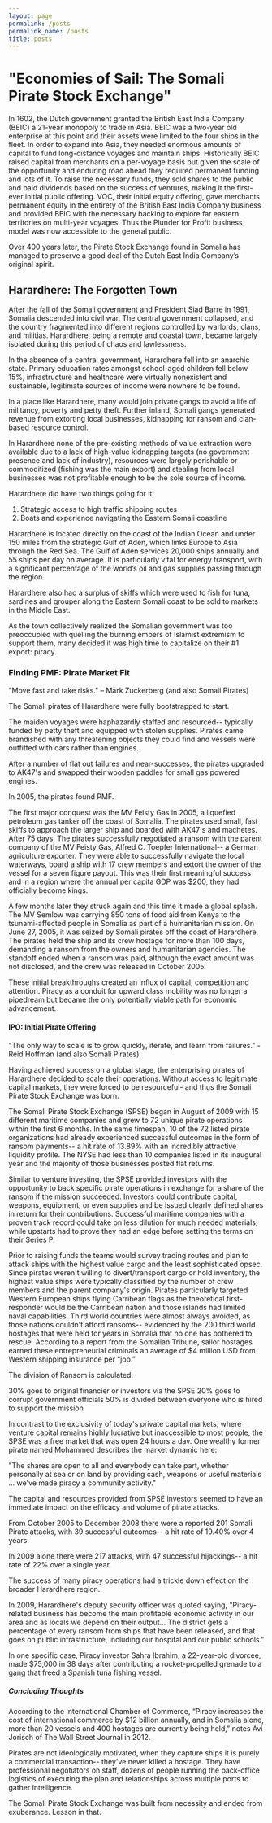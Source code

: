 ```yaml
---
layout: page
permalink: /posts
permalink_name: /posts
title: posts
---
```


# "Economies of Sail: The Somali Pirate Stock Exchange"

In 1602, the Dutch government granted the British East India Company (BEIC) a 21-year monopoly to trade in Asia. BEIC was a two-year old enterprise at this point and their assets were limited to the four ships in the fleet. In order to expand into Asia, they needed enormous amounts of capital to fund long-distance voyages and maintain ships. Historically BEIC raised capital from merchants on a per-voyage basis but given the scale of the opportunity and enduring road ahead they required permanent funding and lots of it. To raise the necessary funds, they sold shares to the public and paid dividends based on the success of ventures, making it the first-ever initial public offering. VOC, their initial equity offering, gave merchants permanent equity in the entirety of the British East India Company business and provided BEIC with the necessary backing to explore far eastern territories on multi-year voyages. Thus the Plunder for Profit business model was now accessible to the general public.

Over 400 years later, the Pirate Stock Exchange found in Somalia has managed to preserve a good deal of the Dutch East India Company’s original spirit.

## Harardhere: The Forgotten Town

After the fall of the Somali government and President Siad Barre in 1991, Somalia descended into civil war. The central government collapsed, and the country fragmented into different regions controlled by warlords, clans, and militias. Harardhere, being a remote and coastal town, became largely isolated during this period of chaos and lawlessness.

In the absence of a central government, Harardhere fell into an anarchic state. Primary education rates amongst school-aged children fell below 15%, infrastructure and healthcare were virtually nonexistent and sustainable, legitimate sources of income were nowhere to be found.

In a place like Harardhere, many would join private gangs to avoid a life of militancy, poverty and petty theft. Further inland, Somali gangs generated revenue from extorting local businesses, kidnapping for ransom and clan-based resource control.

In Harardhere none of the pre-existing methods of value extraction were available due to a lack of high-value kidnapping targets (no government presence and lack of industry), resources were largely perishable or commoditized (fishing was the main export) and stealing from local businesses was not profitable enough to be the sole source of income.

Harardhere did have two things going for it:

1. Strategic access to high traffic shipping routes
2. Boats and experience navigating the Eastern Somali coastline

Harardhere is located directly on the coast of the Indian Ocean and under 150 miles from the strategic Gulf of Aden, which links Europe to Asia through the Red Sea. The Gulf of Aden services 20,000 ships annually and 55 ships per day on average. It is particularly vital for energy transport, with a significant percentage of the world’s oil and gas supplies passing through the region.

Harardhere also had a surplus of skiffs which were used to fish for tuna, sardines and grouper along the Eastern Somali coast to be sold to markets in the Middle East. 

As the town collectively realized the Somalian government was too preoccupied with quelling the burning embers of Islamist extremism to support them, many decided it was high time to capitalize on their #1 export: piracy.

### Finding PMF: Pirate Market Fit

"Move fast and take risks." – Mark Zuckerberg (and also Somali Pirates)

The Somali pirates of Harardhere were fully bootstrapped to start. 

The maiden voyages were haphazardly staffed and resourced-- typically funded by petty theft and equipped with stolen supplies. Pirates came brandished with any threatening objects they could find and vessels were outfitted with oars rather than engines. 

After a number of flat out failures and near-successes, the pirates upgraded to AK47's and swapped their wooden paddles for small gas powered engines.

In 2005, the pirates found PMF. 

The first major conquest was the MV Feisty Gas in 2005, a liquefied petroleum gas tanker off the coast of Somalia. The pirates used small, fast skiffs to approach the larger ship and boarded with AK47's and machetes. After 75 days, The pirates successfully negotiated a ransom with the parent company of the MV Feisty Gas, Alfred C. Toepfer International-- a German agriculture exporter. They were able to successfully navigate the local waterways, board a ship with 17 crew members and extort the owner of the vessel for a seven figure payout. This was their first meaningful success and in a region where the annual per capita GDP was $200, they had officially become kings.

A few months later they struck again and this time it made a global splash. The MV Semlow was carrying 850 tons of food aid from Kenya to the tsunami-affected people in Somalia as part of a humanitarian mission. On June 27, 2005, it was seized by Somali pirates off the coast of Harardhere. The pirates held the ship and its crew hostage for more than 100 days, demanding a ransom from the owners and humanitarian agencies. The standoff ended when a ransom was paid, although the exact amount was not disclosed, and the crew was released in October 2005.

These initial breakthroughs created an influx of capital, competition and attention. Piracy as a conduit for upward class mobility was no longer a pipedream but became the only potentially viable path for economic advancement. 

#### IPO: Initial Pirate Offering

"The only way to scale is to grow quickly, iterate, and learn from failures." - Reid Hoffman (and also Somali Pirates)

Having achieved success on a global stage, the enterprising pirates of Harardhere decided to scale their operations. Without access to legitimate capital markets, they were forced to be resourceful- and thus the Somali Pirate Stock Exchange was born.

The Somali Pirate Stock Exchange (SPSE) began in August of 2009 with 15 different maritime companies and grew to 72 unique pirate operations within the first 6 months. In the same timespan, 10 of the 72 listed pirate organizations had already experienced successful outcomes in the form of ransom payments-- a hit rate of 13.89% with an incredibly attractive liquidity profile. The NYSE had less than 10 companies listed in its inaugural year and the majority of those businesses posted flat returns.

Similar to venture investing, the SPSE provided investors with the opportunity to back specific pirate operations in exchange for a share of the ransom if the mission succeeded. Investors could contribute capital, weapons, equipment, or even supplies and be issued clearly defined shares in return for their contributions. Successful maritime companies with a proven track record could take on less dilution for much needed materials, while upstarts had to prove they had an edge before setting the terms on their Series P.

Prior to raising funds the teams would survey trading routes and plan to attack ships with the highest value cargo and the least sophisticated opsec. Since pirates weren't willing to divert/transport cargo or hold inventory, the highest value ships were typically classified by the number of crew members and the parent company's origin. Pirates particularly targeted Western European ships flying Carribean flags as the theoretical first-responder would be the Carribean nation and those islands had limited naval capabilities. Third world countries were almost always avoided, as those nations couldn't afford ransoms-- evidenced by the 200 third world hostages that were held for years in Somalia that no one has bothered to rescue. According to a report from the Somalian Tribune, sailor hostages earned these entrepreneurial criminals an average of $4 million USD from Western shipping insurance per “job.” 

The division of Ransom is calculated:

30% goes to original financier or investors via the SPSE
20% goes to corrupt government officials
50% is divided between everyone who is hired to support the mission

In contrast to the exclusivity of today's private capital markets, where venture capital remains highly lucrative but inaccessible to most people, the SPSE was a free market that was open 24 hours a day. One wealthy former pirate named Mohammed describes the market dynamic here: 

"The shares are open to all and everybody can take part, whether personally at sea or on land by providing cash, weapons or useful materials ... we've made piracy a community activity."

The capital and resources provided from SPSE investors seemed to have an immediate impact on the efficacy and volume of pirate attacks.

From October 2005 to December 2008 there were a reported 201 Somali Pirate attacks, with 39 successful outcomes-- a hit rate of 19.40% over 4 years.

In 2009 alone there were 217 attacks, with 47 successful hijackings-- a hit rate of 22% over a single year.

The success of many piracy operations had a trickle down effect on the broader Harardhere region.

In 2009, Harardhere's deputy security officer was quoted saying, "Piracy-related business has become the main profitable economic activity in our area and as locals we depend on their output... The district gets a percentage of every ransom from ships that have been released, and that goes on public infrastructure, including our hospital and our public schools."

In one specific case, Piracy investor Sahra Ibrahim, a 22-year-old divorcee, made $75,000 in 38 days after contributing a rocket-propelled grenade to a gang that freed a Spanish tuna fishing vessel.

##### Concluding Thoughts

According to the International Chamber of Commerce, “Piracy increases the cost of international commerce by $12 billion annually, and in Somalia alone, more than 20 vessels and 400 hostages are currently being held,” notes Avi Jorisch of The Wall Street Journal in 2012.

Pirates are not ideologically motivated, when they capture ships it is purely a commercial transaction-- they've never killed a hostage. They have professional negotiators on staff, dozens of people running the back-office logistics of executing the plan and relationships across multiple ports to gather intelligence.

The Somali Pirate Stock Exchange was built from necessity and ended from exuberance. Lesson in that.


